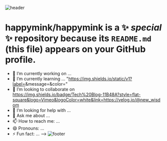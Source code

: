 ![header](https://capsule-render.vercel.app/api?type=wave&color=auto&height=300&section=header&text=Hi%20MinKyun🤗&fontSize=90&animation=twinkling&fontAlignY=40)

# **happymink/happymink** is a ✨ _special_ ✨ repository because its `README.md` (this file) appears on your GitHub profile.

- 🔭 I’m currently working on ...
- 🌱 I’m currently learning ... "https://img.shields.io/static/v1?label=<LABEL>&message=<Java>&color=<orange>"
- 👯 I’m looking to collaborate on https://img.shields.io/badge/Tech%20Blog-11B48A?style=flat-square&logo=Vimeo&logoColor=white&link=https://velog.io/@new_wisdom
- 🤔 I’m looking for help with ...
- 💬 Ask me about ...
- 📫 How to reach me: ...
- 😄 Pronouns: ...
- ⚡ Fun fact: ...
-->
![footer](https://capsule-render.vercel.app/api?section=footer)
